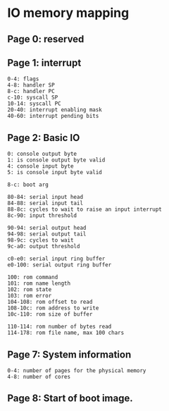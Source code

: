 # IO memory mapping

## Page 0: reserved

## Page 1: interrupt

```
0-4: flags
4-8: handler SP
8-c: handler PC
c-10: syscall SP
10-14: syscall PC
20-40: interrupt enabling mask
40-60: interrupt pending bits
```

## Page 2: Basic IO

```
0: console output byte
1: is console output byte valid
4: console input byte
5: is console input byte valid

8-c: boot arg

80-84: serial input head
84-88: serial input tail
88-8c: cycles to wait to raise an input interrupt
8c-90: input threshold

90-94: serial output head
94-98: serial output tail
98-9c: cycles to wait
9c-a0: output threshold

c0-e0: serial input ring buffer
e0-100: serial output ring buffer

100: rom command
101: rom name length
102: rom state
103: rom error
104-108: rom offset to read
108-10c: rom address to write
10c-110: rom size of buffer

110-114: rom number of bytes read
114-178: rom file name, max 100 chars
```

## Page 7: System information

```
0-4: number of pages for the physical memory
4-8: number of cores
```

## Page 8: Start of boot image.

